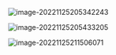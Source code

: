 ![image-20221125205342243](https://non1.oss-cn-guangzhou.aliyuncs.com/write1/202211252053338.png)

![image-20221125205433205](https://non1.oss-cn-guangzhou.aliyuncs.com/write1/202211252054342.png)

![image-20221125211506071](https://non1.oss-cn-guangzhou.aliyuncs.com/write1/202211252115713.png)